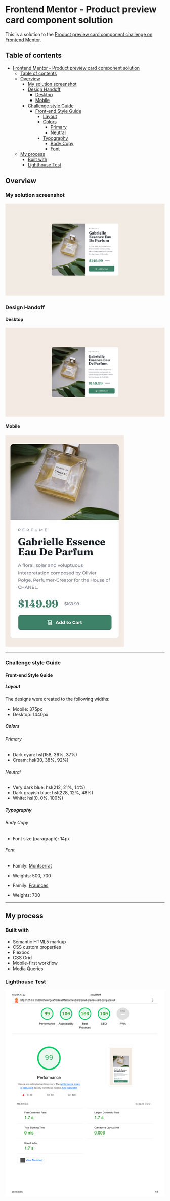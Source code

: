 # Frontend Mentor - Product preview card component solution

This is a solution to the [Product preview card component challenge on Frontend Mentor](https://www.frontendmentor.io/challenges/product-preview-card-component-GO7UmttRfa).

## Table of contents

- [Frontend Mentor - Product preview card component solution](#frontend-mentor---product-preview-card-component-solution)
  - [Table of contents](#table-of-contents)
  - [Overview](#overview)
    - [My solution screenshot](#my-solution-screenshot)
    - [Design Handoff](#design-handoff)
      - [Desktop](#desktop)
      - [Mobile](#mobile)
    - [Challenge style Guide](#challenge-style-guide)
      - [Front-end Style Guide](#front-end-style-guide)
        - [Layout](#layout)
        - [Colors](#colors)
          - [Primary](#primary)
          - [Neutral](#neutral)
        - [Typography](#typography)
          - [Body Copy](#body-copy)
          - [Font](#font)
  - [My process](#my-process)
    - [Built with](#built-with)
    - [Lighthouse Test](#lighthouse-test)


## Overview

### My solution screenshot

![](./assets/screen/product-preview-card-component.jpg)

### Design Handoff

#### Desktop

![](./assets/design/desktop-design.jpg)

#### Mobile

![](./assets/design/mobile-design.jpg)

---

### Challenge style Guide

#### Front-end Style Guide

##### Layout

The designs were created to the following widths:

- Mobile: 375px
- Desktop: 1440px

##### Colors

###### Primary

- Dark cyan: hsl(158, 36%, 37%)
- Cream: hsl(30, 38%, 92%)

###### Neutral

- Very dark blue: hsl(212, 21%, 14%)
- Dark grayish blue: hsl(228, 12%, 48%)
- White: hsl(0, 0%, 100%)

##### Typography

###### Body Copy

- Font size (paragraph): 14px

###### Font

- Family: [Montserrat](https://fonts.google.com/specimen/Montserrat)
- Weights: 500, 700

- Family: [Fraunces](https://fonts.google.com/specimen/Fraunces)
- Weights: 700

---

## My process

### Built with

- Semantic HTML5 markup
- CSS custom properties
- Flexbox
- CSS Grid
- Mobile-first workflow
- Media Queries

### Lighthouse Test

![](./assets/screen/lighthouse-test.jpg)